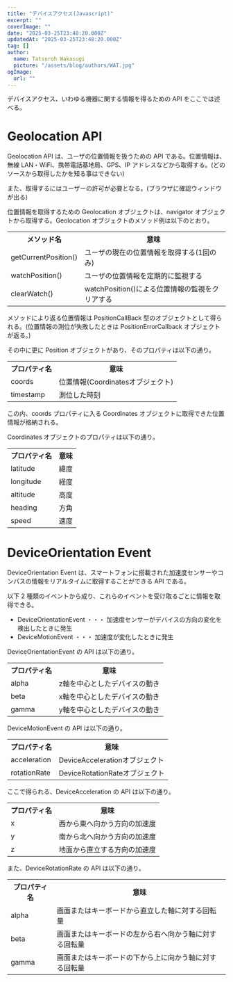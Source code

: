 ```yaml
---
title: "デバイスアクセス(Javascript)"
excerpt: ""
coverImage: ""
date: "2025-03-25T23:48:20.000Z"
updatedAt: "2025-03-25T23:48:20.000Z"
tag: []
author:
  name: Tatsuroh Wakasugi
  picture: "/assets/blog/authors/WAT.jpg"
ogImage:
  url: ""
---
```


デバイスアクセス、いわゆる機器に関する情報を得るための API をここでは述べる。

# Geolocation API

Geolocation API は、ユーザの位置情報を扱うための API である。位置情報は、無線 LAN・WiFi、携帯電話基地局、GPS、IP アドレスなどから取得する。(どのソースから取得したかを知る事はできない)

また、取得するにはユーザーの許可が必要となる。(ブラウザに確認ウィンドウが出る)

位置情報を取得するための Geolocation オブジェクトは、navigator オブジェクトから取得する。Geolocation オブジェクトのメソッド例は以下のとおり。

<table style="border:none;">
    <tr>
        <th style="border:none;">メソッド名</td>
        <th style="border:none;">意味</td>
    </tr>
    <tr>
        <td style="border:none;">getCurrentPosition()</td>
        <td style="border:none;">ユーザの現在の位置情報を取得する(1回のみ)</td>
    </tr>
    <tr>
        <td style="border:none;">watchPosition()</td>
        <td style="border:none;">ユーザの位置情報を定期的に監視する</td>
    </tr>
    <tr>
        <td style="border:none;">clearWatch()</td>
        <td style="border:none;">watchPosition()による位置情報の監視をクリアする</td>
    </tr>
</table>

メソッドにより返る位置情報は PositionCallBack 型のオブジェクトとして得られる。(位置情報の測位が失敗したときは PositionErrorCallback オブジェクトが返る。)

その中に更に Position オブジェクトがあり、そのプロパティは以下の通り。

<table style="border:none;">
    <tr>
        <th style="border:none;">プロパティ名</td>
        <th style="border:none;">意味</td>
    </tr>
    <tr>
        <td style="border:none;">coords</td>
        <td style="border:none;">位置情報(Coordinatesオブジェクト)</td>
    </tr>
    <tr>
        <td style="border:none;">timestamp</td>
        <td style="border:none;">測位した時刻</td>
    </tr>
</table>

この内、coords プロパティに入る Coordinates オブジェクトに取得できた位置情報が格納される。

Coordinates オブジェクトのプロパティは以下の通り。

<table style="border:none;">
    <tr>
        <th style="border:none;">プロパティ名</td>
        <th style="border:none;">意味</td>
    </tr>
    <tr>
        <td style="border:none;">latitude</td>
        <td style="border:none;">緯度</td>
    </tr>
    <tr>
        <td style="border:none;">longitude</td>
        <td style="border:none;">経度</td>
    </tr>
    <tr>
        <td style="border:none;">altitude</td>
        <td style="border:none;">高度</td>
    </tr>
    <tr>
        <td style="border:none;">heading</td>
        <td style="border:none;">方角</td>
    </tr>
    <tr>
        <td style="border:none;">speed</td>
        <td style="border:none;">速度</td>
    </tr>
</table>

# DeviceOrientation Event

DeviceOrientation Event は、スマートフォンに搭載された加速度センサーやコンパスの情報をリアルタイムに取得することができる API である。

以下 2 種類のイベントから成り、これらのイベントを受け取るごとに情報を取得できる。

- DeviceOrientationEvent ・・・ 加速度センサーがデバイスの方向の変化を検出したときに発生
- DeviceMotionEvent ・・・ 加速度が変化したときに発生

DeviceOrientationEvent の API は以下の通り。

<table style="border:none;">
    <tr>
        <th style="border:none;">プロパティ名</td>
        <th style="border:none;">意味</td>
    </tr>
    <tr>
        <td style="border:none;">alpha</td>
        <td style="border:none;">z軸を中心としたデバイスの動き</td>
    </tr>
    <tr>
        <td style="border:none;">beta</td>
        <td style="border:none;">x軸を中心としたデバイスの動き</td>
    </tr>
    <tr>
        <td style="border:none;">gamma</td>
        <td style="border:none;">y軸を中心としたデバイスの動き</td>
    </tr>
</table>

DeviceMotionEvent の API は以下の通り。

<table style="border:none;">
    <tr>
        <th style="border:none;">プロパティ名</td>
        <th style="border:none;">意味</td>
    </tr>
    <tr>
        <td style="border:none;">acceleration</td>
        <td style="border:none;">DeviceAccelerationオブジェクト</td>
    </tr>
    <tr>
        <td style="border:none;">rotationRate</td>
        <td style="border:none;">DeviceRotationRateオブジェクト</td>
    </tr>
</table>

ここで得られる、DeviceAcceleration の API は以下の通り。

<table style="border:none;">
    <tr>
        <th style="border:none;">プロパティ名</td>
        <th style="border:none;">意味</td>
    </tr>
    <tr>
        <td style="border:none;">x</td>
        <td style="border:none;">西から東へ向かう方向の加速度</td>
    </tr>
    <tr>
        <td style="border:none;">y</td>
        <td style="border:none;">南から北へ向かう方向の加速度</td>
    </tr>
    <tr>
        <td style="border:none;">z</td>
        <td style="border:none;">地面から直立する方向の加速度</td>
    </tr>
</table>

また、DeviceRotationRate の API は以下の通り。

<table style="border:none;">
    <tr>
        <th style="border:none;">プロパティ名</td>
        <th style="border:none;">意味</td>
    </tr>
    <tr>
        <td style="border:none;">alpha</td>
        <td style="border:none;">画面またはキーボードから直立した軸に対する回転量</td>
    </tr>
    <tr>
        <td style="border:none;">beta</td>
        <td style="border:none;">画面またはキーボードの左から右へ向かう軸に対する回転量</td>
    </tr>
    <tr>
        <td style="border:none;">gamma</td>
        <td style="border:none;">画面またはキーボードの下から上に向かう軸に対する回転量</td>
    </tr>
</table>
